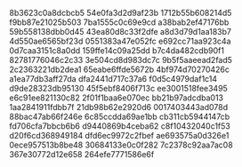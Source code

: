 8b3623c0a8dcbcb5
54e0fa3d2d9af23b
1712b55b608214d5
f9bb87e21025b503
7ba1555c0c69e9cd
a38bab2ef47176bb
59b558138dbb0d45
43ea80d8c33f2dfe
a8d3d79d1aa183b7
4d550ae6565bf23d
0551383a47e052fc
e692cc71aa923c4a
0d7caa3151c8a0dd
159ffe14c09a25dd
b7c4da482cdb90f1
82781776046c2c33
3e504cd8d983dc7c
9b5f5aaeead2fad5
2c2363221db2dea1
65eabe6ffde5672b
4bf974d70270426c
a1ea77db3aff27da
dfa2441d717c37a6
f0d5c4979daf1c14
d9de28323db95130
45f5ebf8406f713c
ee3001518fee3495
e6c91ee821130c82
2f01f1baa6e070ec
bb21b97adcdba013
1aa2841911fdbb7f
21db98b62e2920d6
0017403443ad078d
88bac47ab66f246e
6c85ccdda69ae1bb
cb311cb5944147cb
fd706cfa7bbcb6b6
d9440869b4ceba62
c8f10432040c1f53
d20f6cd368949184
dfd6ec9972c2fbef
ae693575a0d326e1
0ece957513b8be48
30684133e0c0f282
7c2378c92aa7ac08
367e30772d12e658
264efe7771586e6f
